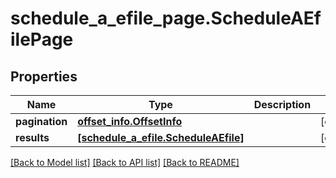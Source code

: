 # schedule_a_efile_page.ScheduleAEfilePage

## Properties
Name | Type | Description | Notes
------------ | ------------- | ------------- | -------------
**pagination** | [**offset_info.OffsetInfo**](OffsetInfo.md) |  | [optional]
**results** | [**[schedule_a_efile.ScheduleAEfile]**](ScheduleAEfile.md) |  | [optional]

[[Back to Model list]](../README.md#documentation-for-models) [[Back to API list]](../README.md#documentation-for-api-endpoints) [[Back to README]](../README.md)
